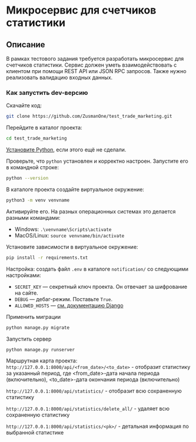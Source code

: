 # Микросервис для счетчиков статистики

## Описание

В рамках тестового задания требуется разработать микросервис для счетчиков статистики. 
Сервис должен уметь взаимодействовать с клиентом при помощи REST API или JSON RPC запросов. 
Также нужно реализовать валидацию входных данных.

### Как запустить dev-версию
Скачайте код:
```sh
git clone https://github.com/ZusmanOne/test_trade_marketing.git
```

Перейдите в каталог проекта:
```sh
cd test_trade_marketing
```
[Установите Python](https://www.python.org/), если этого ещё не сделали.

Проверьте, что `python` установлен и корректно настроен. Запустите его в командной строке:
```sh
python --version
```

В каталоге проекта создайте виртуальное окружение:
```sh
python3 -m venv venvname
```
Активируйте его. На разных операционных системах это делается разными командами:

- Windows: `.\venvname\Scripts\activate`
- MacOS/Linux: `source venvname/bin/activate`

Установите зависимости в виртуальное окружение:
```sh
pip install -r requirements.txt
```
Настройка: создать файл `.env` в каталоге `notification/` со следующими настройками:

- `SECRET_KEY` — секретный ключ проекта. Он отвечает за шифрование на сайте. 
- `DEBUG` — дебаг-режим. Поставьте `True`.
- `ALLOWED_HOSTS` — [см. документацию Django](https://docs.djangoproject.com/en/3.1/ref/settings/#allowed-hosts)


Применить миграции

```sh
python manage.py migrate
```

Запустить сервер
```sh
python manage.py runserver
```

Маршрутная карта проекта:
```http://127.0.0.1:8000/api/<from_date>/<to_date>``` - отобразит статистику за указанный период, где <from_date>-дата начала периода (включительно), 
<to_date>-дата окончания периода (включительно)

```http://127.0.0.1:8000/api/statistics/``` - отобразит всю сохраненную статистику

```http://127.0.0.1:8000/api/statistics/delete_all/``` - удаляет всю сохраненную статистику

```http://127.0.0.1:8000/api/statistics/<pk>/``` - детальная информация по выбранной статистике






